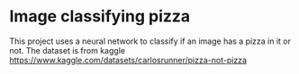 # Image classifying pizza
This project uses a neural network to classify if an image has a pizza in it or not.
The dataset is from kaggle https://www.kaggle.com/datasets/carlosrunner/pizza-not-pizza
